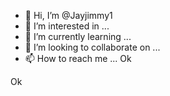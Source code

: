 - 👋 Hi, I’m @Jayjimmy1
- 👀 I’m interested in ...
- 🌱 I’m currently learning ...
- 💞️ I’m looking to collaborate on ...
- 📫 How to reach me ... Ok

<!---
Jayjimmy1/Jayjimmy1 is a ✨ special ✨ repository because its `README.md` (this file) appears on your GitHub profile.
You can click the Preview link to take a look at your changes.
--->
Ok
